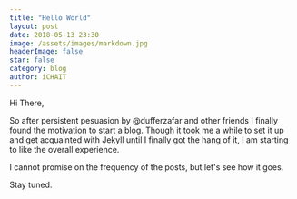 ```yaml
---
title: "Hello World"
layout: post
date: 2018-05-13 23:30
image: /assets/images/markdown.jpg
headerImage: false
star: false
category: blog
author: iCHAIT
---
```



Hi There,

So after persistent pesuasion by @dufferzafar and other friends I finally found the motivation to start a blog.
Though it took me a while to set it up and get acquainted with Jekyll until I finally got the hang of it, I am starting to like the overall experience.

I cannot promise on the frequency of the posts, but let's see how it goes.

Stay tuned.
